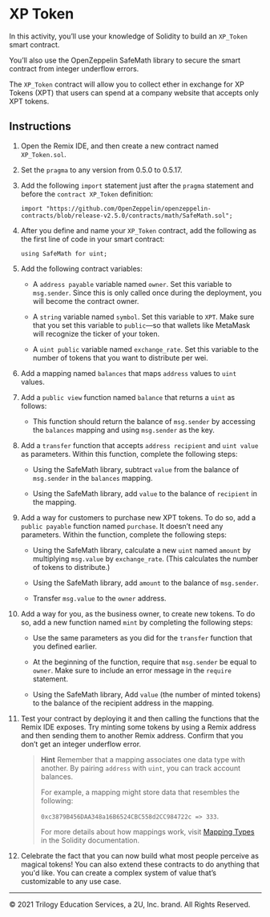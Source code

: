 # XP Token

In this activity, you’ll use your knowledge of Solidity to build an `XP_Token` smart contract.

You’ll also use the OpenZeppelin SafeMath library to secure the smart contract from integer underflow errors.

The `XP_Token` contract will allow you to collect ether in exchange for XP Tokens (XPT) that users can spend at a company website that accepts only XPT tokens.

## Instructions

1. Open the Remix IDE, and then create a new contract named `XP_Token.sol`.

2. Set the `pragma` to any version from 0.5.0 to 0.5.17.

3. Add the following `import` statement just after the `pragma` statement and before the `contract XP_Token` definition:

    ```solidity
    import "https://github.com/OpenZeppelin/openzeppelin-contracts/blob/release-v2.5.0/contracts/math/SafeMath.sol";
    ```

4. After you define and name your `XP_Token` contract, add the following as the first line of code in your smart contract:

    ```solidity
    using SafeMath for uint;
    ```

5. Add the following contract variables:

    * A `address payable` variable named `owner`. Set this variable to `msg.sender`. Since this is only called once during the deployment, you will become the contract owner.

    * A `string` variable named `symbol`. Set this variable to `XPT`. Make sure that you set this variable to `public`&mdash;so that wallets like MetaMask will recognize the ticker of your token.

    * A `uint public` variable named `exchange_rate`. Set this variable to the number of tokens that you want to distribute per wei.

6. Add a mapping named `balances` that maps `address` values to `uint` values.

7. Add a `public view` function named `balance` that returns a `uint` as follows:

    * This function should return the balance of `msg.sender` by accessing the `balances` mapping and using `msg.sender` as the key.

8. Add a `transfer` function that accepts `address recipient` and `uint value` as parameters. Within this function, complete the following steps:

    * Using the SafeMath library, subtract `value` from the balance of `msg.sender` in the `balances` mapping.

    * Using the SafeMath library, add `value` to the balance of `recipient` in the mapping.

9. Add a way for customers to purchase new XPT tokens. To do so, add a `public payable` function named `purchase`. It doesn’t need any parameters. Within the function, complete the following steps:

    * Using the SafeMath library, calculate a new `uint` named `amount` by multiplying `msg.value` by `exchange_rate`. (This calculates the number of tokens to distribute.)

    * Using the SafeMath library, add `amount` to the balance of `msg.sender`.

    * Transfer `msg.value` to the `owner` address.

10. Add a way for you, as the business owner, to create new tokens. To do so, add a new function named `mint` by completing the following steps:

    * Use the same parameters as you did for the `transfer` function that you defined earlier.

    * At the beginning of the function, require that `msg.sender` be equal to `owner`. Make sure to include an error message in the `require` statement.

    * Using the SafeMath library, Add `value` (the number of minted tokens) to the balance of the recipient address in the mapping.

11. Test your contract by deploying it and then calling the functions that the Remix IDE exposes. Try minting some tokens by using a Remix address and then sending them to another Remix address. Confirm that you don’t get an integer underflow error.

    > **Hint** Remember that a mapping associates one data type with another. By pairing `address` with `uint`, you can track account balances.
    >
    > For example, a mapping might store data that resembles the following:
    >
    > `0xc3879B456DAA348a16B6524CBC558d2CC984722c => 333`.
    >
    > For more details about how mappings work, visit [Mapping Types](https://solidity.readthedocs.io/en/v0.5.13/types.html#mapping-types) in the Solidity documentation.

12. Celebrate the fact that you can now build what most people perceive as magical tokens! You can also extend these contracts to do anything that you'd like. You can create a complex system of value that’s customizable to any use case.

---

© 2021 Trilogy Education Services, a 2U, Inc. brand. All Rights Reserved.